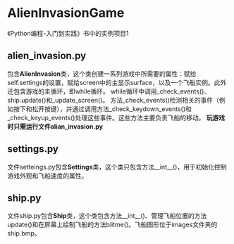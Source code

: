 # AlienInvasionGame
《Python编程-入门到实践》书中的实例项目1
## alien_invasion.py
包含**AlienInvasion**类，这个类创建一系列游戏中所需要的属性：赋给self.settings的设置，赋给screen中的主显示surface，以及一个飞船实例。此外还包含游戏的主循环，即while循环。
while循环中调用_check_events()、ship.update()和_update_screen()。
方法_check_events()检测相关的事件（例如按下和松开按键），并通过调用方法_check_keydown_events()和_check_keyup_events()处理这些事件。这些方法主要负责飞船的移动。
**玩游戏时只需运行文件alian_invasion.py**

## settings.py
文件setteings.py包含**Settings**类，这个类只包含方法__int__()，用于初始化控制游戏外观和飞船速度的属性。

## ship.py
文件ship.py包含**Ship**类，这个类包含方法__int__()、管理飞船位置的方法update()和在屏幕上绘制飞船的方法blitme()。飞船图形位于images文件夹的ship.bmp。

